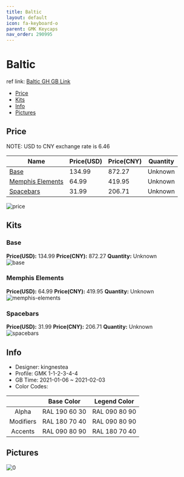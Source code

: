 ```yaml
---
title: Baltic 
layout: default
icon: fa-keyboard-o
parent: GMK Keycaps
nav_order: 290995
---
```


# Baltic 

ref link: [Baltic GH GB Link](https://geekhack.org/index.php?topic=110598.0)

* [Price](#price)
* [Kits](#kits)
* [Info](#info)
* [Pictures](#pictures)

## Price

NOTE: USD to CNY exchange rate is 6.46

| Name          | Price(USD)   |  Price(CNY) | Quantity |
| ------------- | ------------ |  ---------- | -------- |
|[Base](#base)|134.99|872.27|Unknown|
|[Memphis Elements](#memphis-elements)|64.99|419.95|Unknown|
|[Spacebars](#spacebars)|31.99|206.71|Unknown|

<img src="{{ 'assets/images/gmk-keycaps/Baltic/price.jpg' | relative_url }}" alt="price" class="image featured">

## Kits
### Base  
**Price(USD):** 134.99	**Price(CNY):** 872.27	**Quantity:** Unknown  
<img src="{{ 'assets/images/gmk-keycaps/Baltic/kits_pics/base.jpg' | relative_url }}" alt="base" class="image featured">

### Memphis Elements  
**Price(USD):** 64.99	**Price(CNY):** 419.95	**Quantity:** Unknown  
<img src="{{ 'assets/images/gmk-keycaps/Baltic/kits_pics/memphis-elements.jpg' | relative_url }}" alt="memphis-elements" class="image featured">

### Spacebars  
**Price(USD):** 31.99	**Price(CNY):** 206.71	**Quantity:** Unknown  
<img src="{{ 'assets/images/gmk-keycaps/Baltic/kits_pics/spacebars.jpg' | relative_url }}" alt="spacebars" class="image featured">

## Info
* Designer: kingnestea  
* Profile: GMK 1-1-2-3-4-4  
* GB Time: 2021-01-06 ~ 2021-02-03  
* Color Codes:  

| |Base Color     | Legend Color
| :-------------: | :-------------: | :------------:
|Alpha|RAL 190 60 30|RAL 090 80 90
|Modifiers|RAL 180 70 40|RAL 090 80 90
|Accents|RAL 090 80 90|RAL 180 70 40


## Pictures  
<img src="{{ 'assets/images/gmk-keycaps/Baltic/rendering_pics/0.png' | relative_url }}" alt="0" class="image featured">
